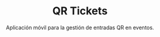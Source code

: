 ---
id: 6
lang: es
order: 6
type: Privado
platform: Mobile
title: QR Tickets
subtitle: Aplicación móvil para la gestión de entradas QR en eventos.
description: Aplicación móvil que permite la creación y administración de entradas QR, ofreciendo dos modalidades de tickets (general y VIP). Desarrollada como implementación inicial del sistema de tickets QR, sirvió de base para la posterior evolución hacia la plataforma web TicketsFlow, ampliando las funcionalidades de gestión y distribución.
characteristics:
    - Creación y administración de entradas QR para eventos.
    - "Dos tipos de entradas disponibles: general y VIP."
    - Compartir entradas con invitados mediante dispositivos móviles.
    - Base inicial para la posterior evolución hacia TicketsFlow.
challenges:
    - Generación de códigos QR únicos desde dispositivos móviles.
    - Integración con Firebase para autenticación y persistencia de datos.
    - Diseño de una interfaz ligera y usable en diferentes dispositivos.
    - Establecer la arquitectura inicial para escalar a una plataforma web más completa.
skills:
    - React Native
    - Expo Go
    - React Native Styles
    - Firestore
    - Firebase Hosting
    - Firebase Authentication
    - Figma
images:
    - /portafolio/qrtickets/1.jpg
    - /portafolio/qrtickets/2.jpg
    - /portafolio/qrtickets/3.jpg
    - /portafolio/qrtickets/4.jpg
    - /portafolio/qrtickets/5.jpg
    - /portafolio/qrtickets/6.png
    - /portafolio/qrtickets/7.jpg
    - /portafolio/qrtickets/8.png
mockups:
    - /portafolio/mockups/qrtickets/qrtickets-1.png
    - /portafolio/mockups/qrtickets/qrtickets-2.png
librariesFrontend:
    - {
        name: "@react-native-async-storage/async-storage",
        version: "1.23.1"
    }
    - {
        name: expo-barcode-scanner,
        version: "12.5.3"
    }
    - {
        name: expo-camera,
        version: "16.0.16"
    }
    - {
        name: expo-image-picker,
        version: "16.0.6"
    }
    - {
        name: expo-permissions,
        version: "14.2.1"
    }
    - {
        name: expo-sharing,
        version: "13.0.1"
    }
    - {
        name: react-native-svg,
        version: "15.8.0"
    }
    - {
        name: react-native-uuid,
        version: "2.0.1"
    }
---